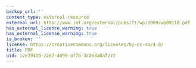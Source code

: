 ```yaml
---
backup_url: ''
content_type: external-resource
external_url: http://www.imf.org/external/pubs/ft/wp/2009/wp09118.pdf
has_external_licence_warning: true
has_external_license_warning: true
is_broken: ''
license: https://creativecommons.org/licenses/by-nc-sa/4.0/
title: PDF
uid: 12e39410-2287-4099-af7b-3cd63a0af272
---
```


